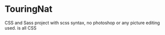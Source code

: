 # TouringNat
CSS and Sass project with scss syntax, no photoshop or any picture editing used. is all CSS